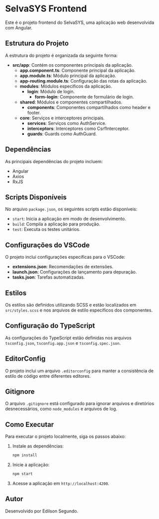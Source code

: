 # SelvaSYS Frontend

Este é o projeto frontend do SelvaSYS, uma aplicação web desenvolvida com Angular.

## Estrutura do Projeto

A estrutura do projeto é organizada da seguinte forma:

- **src/app**: Contém os componentes principais da aplicação.
  - **app.component.ts**: Componente principal da aplicação.
  - **app.module.ts**: Módulo principal da aplicação.
  - **app-routing.module.ts**: Configuração das rotas da aplicação.
  - **modules**: Módulos específicos da aplicação.
    - **login**: Módulo de login.
      - **form-login**: Componente de formulário de login.
  - **shared**: Módulos e componentes compartilhados.
    - **components**: Componentes compartilhados como header e footer.
  - **core**: Serviços e interceptores principais.
    - **services**: Serviços como AuthService.
    - **interceptors**: Interceptores como CsrfInterceptor.
    - **guards**: Guards como AuthGuard.

## Dependências

As principais dependências do projeto incluem:

- Angular
- Axios
- RxJS

## Scripts Disponíveis

No arquivo `package.json`, os seguintes scripts estão disponíveis:

- `start`: Inicia a aplicação em modo de desenvolvimento.
- `build`: Compila a aplicação para produção.
- `test`: Executa os testes unitários.

## Configurações do VSCode

O projeto inclui configurações específicas para o VSCode:

- **extensions.json**: Recomendações de extensões.
- **launch.json**: Configurações de lançamento para depuração.
- **tasks.json**: Tarefas automatizadas.

## Estilos

Os estilos são definidos utilizando SCSS e estão localizados em `src/styles.scss` e nos arquivos de estilo específicos dos componentes.

## Configuração do TypeScript

As configurações do TypeScript estão definidas nos arquivos `tsconfig.json`, `tsconfig.app.json` e `tsconfig.spec.json`.

## EditorConfig

O projeto inclui um arquivo `.editorconfig` para manter a consistência de estilo de código entre diferentes editores.

## Gitignore

O arquivo `.gitignore` está configurado para ignorar arquivos e diretórios desnecessários, como `node_modules` e arquivos de log.

## Como Executar

Para executar o projeto localmente, siga os passos abaixo:

1. Instale as dependências:
   ```bash
   npm install
   ```

2. Inicie a aplicação:
   ```bash
   npm start
   ```

3. Acesse a aplicação em `http://localhost:4200`.

## Autor

Desenvolvido por Edilson Segundo.
